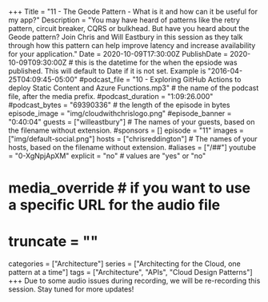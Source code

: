 +++
Title = "11 - The Geode Pattern - What is it and how can it be useful for my app?"
Description = "You may have heard of patterns like the retry pattern, circuit breaker, CQRS or bulkhead. But have you heard about the Geode pattern? Join Chris and Will Eastbury in this session as they talk through how this pattern can help improve latency and increase availability for your application."
Date = 2020-10-09T17:30:00Z
PublishDate = 2020-10-09T09:30:00Z # this is the datetime for the when the epsiode was published. This will default to Date if it is not set. Example is "2016-04-25T04:09:45-05:00"
#podcast_file = "10 - Exploring GitHub Actions to deploy Static Content and Azure Functions.mp3" # the name of the podcast file, after the media prefix.
#podcast_duration = "1:09:26.000"
#podcast_bytes = "69390336" # the length of the episode in bytes
episode_image = "img/cloudwithchrislogo.png"
#episode_banner = "0:40:04"
guests = ["willeastbury"] # The names of your guests, based on the filename without extension.
#sponsors = []
episode = "11"
images = ["img/default-social.png"]
hosts = ["chrisreddington"] # The names of your hosts, based on the filename without extension.
#aliases = ["/##"]
youtube = "0-XgNpjApXM"
explicit = "no" # values are "yes" or "no"
# media_override # if you want to use a specific URL for the audio file
# truncate = ""
categories = ["Architecture"]
series = ["Architecting for the Cloud, one pattern at a time"]
tags = ["Architecture", "APIs", "Cloud Design Patterns"]
+++
Due to some audio issues during recording, we will be re-recording this session. Stay tuned for more updates!
